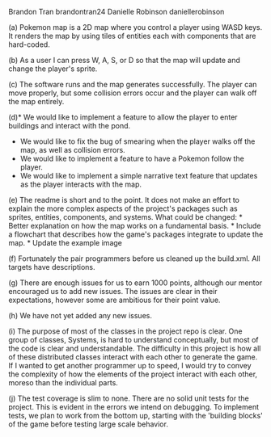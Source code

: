Brandon Tran brandontran24
Danielle Robinson daniellerobinson

(a) Pokemon map is a 2D map where you control a player using WASD keys. It renders the map by using tiles of entities each with components that are hard-coded.

(b) As a user I can press W, A, S, or D so that the map will update and change the player's sprite.

(c) The software runs and the map generates successfully. The player can move properly, but some collision errors occur and the player can walk off the map entirely.

(d)*  We would like to implement a feature to allow the player to enter buildings and interact with the pond.
   *  We would like to fix the bug of smearing when the player walks off the map, as well as collision errors.
   *  We would like to implement a feature to have a Pokemon follow the player.
   *  We would like to implement a simple narrative text feature that updates as the player interacts with the map.

(e) The readme is short and to the point. It does not make an effort to explain the more complex aspects of the project's packages such as sprites, entities, components, and systems. 
   What could be changed:
    * Better explanation on how the map works on a fundamental basis.
    * Include a flowchart that describes how the game's packages integrate to update the map.
    * Update the example image

(f) Fortunately the pair programmers before us cleaned up the build.xml. All targets have descriptions.

(g) There are enough issues for us to earn 1000 points, although our mentor encouraged us to add new issues. The issues are clear in their expectations, however some are ambitious for their point value.

(h) We have not yet added any new issues.

(i) The purpose of most of the classes in the project repo is clear. One group of classes, Systems, is hard to understand conceptually, but most of the code is clear and understandable. The difficulty in this project is how all of these distributed classes interact with each other to generate the game. If I wanted to get another programmer up to speed, I would try to convey the complexity of how the elements of the project interact with each other, moreso than the individual parts. 

(j) The test coverage is slim to none. There are no solid unit tests for the project. This is evident in the errors we intend on debugging. To implement tests, we plan to work from the bottom up, starting with the 'building blocks' of the game before testing large scale behavior. 
